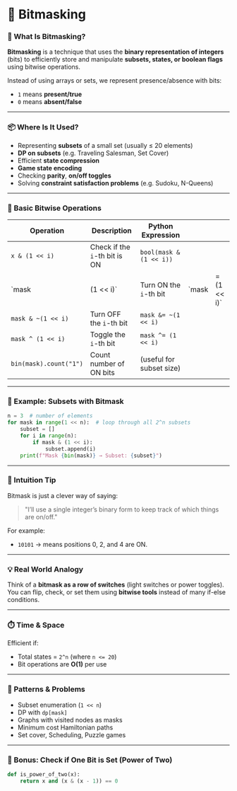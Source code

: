 # 🧠 Bitmasking

### 🔹 What Is Bitmasking?

**Bitmasking** is a technique that uses the **binary representation of integers** (bits) to efficiently store and manipulate **subsets, states, or boolean flags** using bitwise operations.

Instead of using arrays or sets, we represent presence/absence with bits:

- `1` means **present/true**
- `0` means **absent/false**

---

### 📦 Where Is It Used?

- Representing **subsets** of a small set (usually ≤ 20 elements)
- **DP on subsets** (e.g. Traveling Salesman, Set Cover)
- Efficient **state compression**
- **Game state encoding**
- Checking **parity**, **on/off toggles**
- Solving **constraint satisfaction problems** (e.g. Sudoku, N-Queens)

---

### 🔧 Basic Bitwise Operations

| Operation              | Description                   | Python Expression        |        |              |
| ---------------------- | ----------------------------- | ------------------------ | ------ | ------------ |
| `x & (1 << i)`         | Check if the `i`-th bit is ON | `bool(mask & (1 << i))`  |        |              |
| \`mask                 | (1 << i)\`                    | Turn ON the `i`-th bit   | \`mask | = (1 << i)\` |
| `mask & ~(1 << i)`     | Turn OFF the `i`-th bit       | `mask &= ~(1 << i)`      |        |              |
| `mask ^ (1 << i)`      | Toggle the `i`-th bit         | `mask ^= (1 << i)`       |        |              |
| `bin(mask).count("1")` | Count number of ON bits       | (useful for subset size) |        |              |

---

### 🧩 Example: Subsets with Bitmask

```python
n = 3  # number of elements
for mask in range(1 << n):  # loop through all 2^n subsets
    subset = []
    for i in range(n):
        if mask & (1 << i):
            subset.append(i)
    print(f"Mask {bin(mask)} → Subset: {subset}")
```

---

### 🔐 Intuition Tip

Bitmask is just a clever way of saying:

> "I’ll use a single integer’s binary form to keep track of which things are on/off."

For example:

- `10101` → means positions 0, 2, and 4 are ON.

---

### 💡 Real World Analogy

Think of a **bitmask as a row of switches** (light switches or power toggles). You can flip, check, or set them using **bitwise tools** instead of many if-else conditions.

---

### ⏱️ Time & Space

Efficient if:

- Total states = `2^n` (where `n <= 20`)
- Bit operations are **O(1)** per use

---

### 🧠 Patterns & Problems

- Subset enumeration (`1 << n`)
- DP with `dp[mask]`
- Graphs with visited nodes as masks
- Minimum cost Hamiltonian paths
- Set cover, Scheduling, Puzzle games

---

### 🧪 Bonus: Check if One Bit is Set (Power of Two)

```python
def is_power_of_two(x):
    return x and (x & (x - 1)) == 0
```
